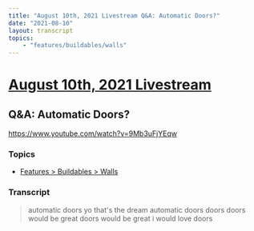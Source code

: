 ```yaml
---
title: "August 10th, 2021 Livestream Q&A: Automatic Doors?"
date: "2021-08-10"
layout: transcript
topics:
    - "features/buildables/walls"
---
```

# [August 10th, 2021 Livestream](../2021-08-10.md)
## Q&A: Automatic Doors?
https://www.youtube.com/watch?v=9Mb3uFjYEqw

### Topics
* [Features > Buildables > Walls](../topics/features/buildables/walls.md)

### Transcript

> automatic doors yo that's the dream automatic doors doors doors would be great doors would be great i would love doors
